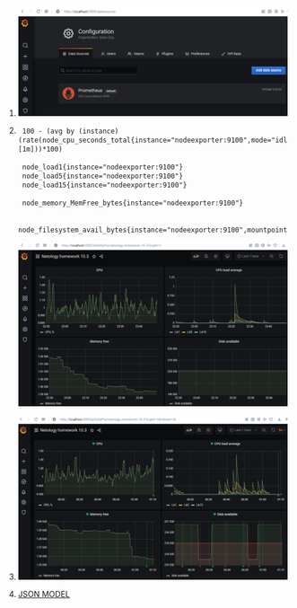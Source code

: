 1.
    ![](10.3_files/10.3.1.png)

2.
        100 - (avg by (instance) (rate(node_cpu_seconds_total{instance="nodeexporter:9100",mode="idle"}[1m]))*100)

        node_load1{instance="nodeexporter:9100"}
        node_load5{instance="nodeexporter:9100"}
        node_load15{instance="nodeexporter:9100"}

        node_memory_MemFree_bytes{instance="nodeexporter:9100"}

        node_filesystem_avail_bytes{instance="nodeexporter:9100",mountpoint="/"}

    ![](10.3_files/10.3.2.png)

3.
    ![](10.3_files/10.3.3.png)
    
4.
    [JSON MODEL](10.3_files/json_model.txt)